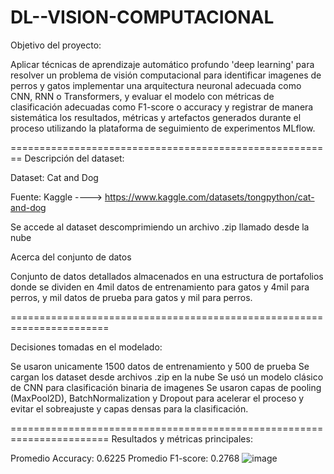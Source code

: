 # DL--VISION-COMPUTACIONAL


Objetivo del proyecto:

Aplicar técnicas de aprendizaje automático profundo 'deep learning' para resolver un problema de visión computacional para identificar imagenes de perros y gatos
implementar una arquitectura neuronal adecuada como CNN, RNN o Transformers, y evaluar el modelo con métricas de clasificación adecuadas como F1-score o accuracy y registrar de manera sistemática los resultados, métricas y artefactos generados durante el proceso utilizando la plataforma de seguimiento de experimentos MLflow.

========================================================
Descripción del dataset:

Dataset: Cat and Dog

Fuente: Kaggle ----> https://www.kaggle.com/datasets/tongpython/cat-and-dog

Se accede al dataset descomprimiendo un archivo .zip llamado desde la nube

  Acerca del conjunto de datos
  
Conjunto de datos detallados almacenados en una estructura de portafolios donde se dividen en 4mil datos de entrenamiento para gatos y 4mil para perros, y mil datos de prueba para gatos y mil para perros.

=======================================================================

Decisiones tomadas en el modelado:

Se usaron unicamente 1500 datos de entrenamiento y 500 de prueba
Se cargan los dataset desde archivos .zip en la nube
Se usó un modelo clásico de CNN para clasificación binaria de imagenes
Se usaron capas de pooling (MaxPool2D), BatchNormalization y Dropout para acelerar el proceso y evitar el sobreajuste y capas densas para la clasificación.

=======================================================================
Resultados y métricas principales:

Promedio Accuracy: 0.6225
Promedio F1-score: 0.2768
![image](https://github.com/user-attachments/assets/3c757e0d-6f2a-487c-833e-790d5b203020)



